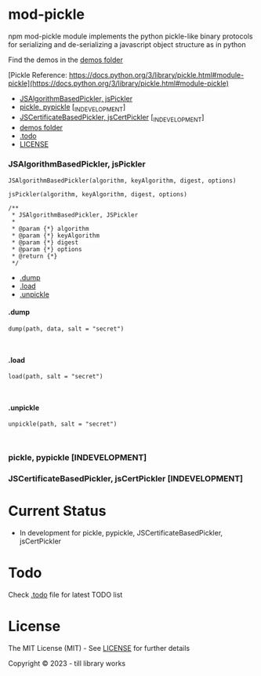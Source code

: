 # mod-pickle

npm mod-pickle module implements the python pickle-like binary protocols for serializing and de-serializing a javascript object structure as in python

Find the demos in the <a name="demos"></a>[demos folder](./demos)


[Pickle Reference: https://docs.python.org/3/library/pickle.html#module-pickle](https://docs.python.org/3/library/pickle.html#module-pickle)



- [JSAlgorithmBasedPickler, jsPickler](#jspickler)
- [pickle, pypickle](#pypickle) [<sub>INDEVELOPMENT</sub>]
- [JSCertificateBasedPickler, jsCertPickler](#jscertpickler) [<sub>INDEVELOPMENT</sub>]
- [demos folder](#demos)
- [.todo](#todo)
- [LICENSE](#license)




### <a name="jspickler"></a>JSAlgorithmBasedPickler, jsPickler

`JSAlgorithmBasedPickler(algorithm, keyAlgorithm, digest, options)`

`jsPickler(algorithm, keyAlgorithm, digest, options)`


```
/**
 * JSAlgorithmBasedPickler, JSPickler
 *
 * @param {*} algorithm
 * @param {*} keyAlgorithm
 * @param {*} digest
 * @param {*} options
 * @return {*}
 */
```

- [.dump](#jspicklerdump)
- [.load](#jspicklerload)
- [.unpickle](#jspicklerunpickle)


#### <a name="jspicklerdump"></a>.dump

`dump(path, data, salt = "secret")`

```


```

#### <a name="jspicklerload"></a>.load

`load(path, salt = "secret")`

```


```

#### <a name="jspicklerunpickle"></a>.unpickle

`unpickle(path, salt = "secret")`

```


```



### <a name="pypickle"></a>pickle, pypickle [INDEVELOPMENT]



### <a name="jscertpickler"></a>JSCertificateBasedPickler, jsCertPickler [INDEVELOPMENT]



# Current Status

- In development for pickle, pypickle, JSCertificateBasedPickler, jsCertPickler

# <a name="todo"></a>Todo

Check [.todo](./.todo) file for latest TODO list

<!-- # References -->

# <a name="license"></a>License

The MIT License (MIT) - See [LICENSE](./LICENSE) for further details

Copyright © 2023 - till library works
